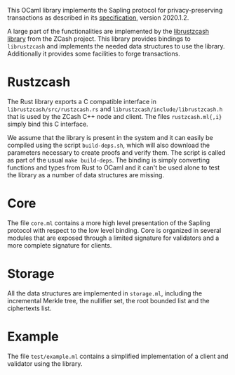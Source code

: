 This OCaml library implements the Sapling protocol for privacy-preserving
transactions as described in its
[specification](https://github.com/zcash/zips/blob/master/protocol/sapling.pdf),
version 2020.1.2.

A large part of the functionalities are implemented by the
[librustzcash library](https://github.com/zcash/librustzcash) from the ZCash
project.
This library provides bindings to `librustzcash` and implements the
needed data structures to use the library.
Additionally it provides some facilities to forge transactions.

# Rustzcash

The Rust library exports a C compatible interface in
`librustzcash/src/rustzcash.rs` and
`librustzcash/include/librustzcash.h` that is used by the ZCash C++
node and client.
The files `rustzcash.ml{,i}` simply bind this C interface.

We assume that the library is present in the system and it can easily
be compiled using the script ``build-deps.sh``, which will also
download the parameters necessary to create proofs and verify them.
The script is called as part of the usual `make build-deps`.
The binding is simply converting functions and types from Rust to
OCaml and it can't be used alone to test the library as a number of
data structures are missing.

# Core

The file `core.ml` contains a more high level presentation of the
Sapling protocol with respect to the low level binding.
Core is organized in several modules that are exposed through a
limited signature for validators and a more complete signature for
clients.

# Storage

All the data structures are implemented in `storage.ml`, including the
incremental Merkle tree, the nullifier set, the root bounded list and
the ciphertexts list.

# Example

The file `test/example.ml` contains a simplified implementation of a
client and validator using the library.
